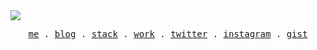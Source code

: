 <img src="https://res.cloudinary.com/muhrusdi/image/upload/v1685293164/github-cover.png">
<p align="center">
  <samp>
    <a href="https://rus.pages.dev">me</a> .
    <a href="https://rus.pages.dev/blog">blog</a> .
    <a href="https://github.com/stars/muhrusdi/lists/stack">stack</a> .
    <a href="https://rus.pages.dev/work">work</a> .
    <a href="https://twitter.com/mhmrus">twitter</a> .
    <a href="https://instagram.com/mhmrus">instagram</a> . 
    <a href="https://gist.github.com/muhrusdi">gist</a>
  </samp>
</p>
